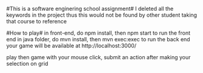 #This is a software enginering school assignment#
I deleted all the keywords in the project thus this would not be found by other student taking that course to reference

#How to play#
in front-end, do npm install, then npm start to run the front end
in java folder, do mvn install, then mvn exec:exec to run the back end
your game will be available at http://localhost:3000/

play then game with your mouse click, submit an action after making your selection on grid